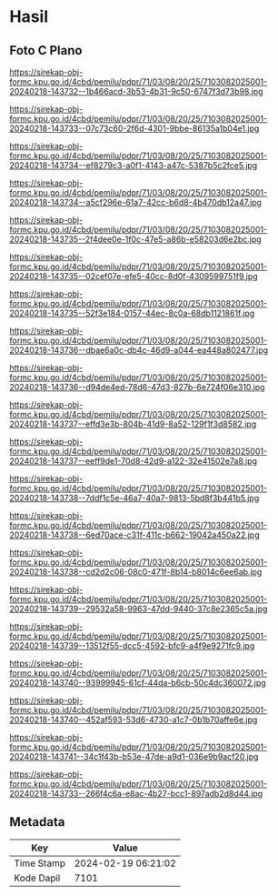 # Hasil

## Foto C Plano

https://sirekap-obj-formc.kpu.go.id/4cbd/pemilu/pdpr/71/03/08/20/25/7103082025001-20240218-143732--1b466acd-3b53-4b31-9c50-6747f3d73b98.jpg

https://sirekap-obj-formc.kpu.go.id/4cbd/pemilu/pdpr/71/03/08/20/25/7103082025001-20240218-143733--07c73c60-2f6d-4301-9bbe-86135a1b04e1.jpg

https://sirekap-obj-formc.kpu.go.id/4cbd/pemilu/pdpr/71/03/08/20/25/7103082025001-20240218-143734--ef8279c3-a0f1-4143-a47c-5387b5c2fce5.jpg

https://sirekap-obj-formc.kpu.go.id/4cbd/pemilu/pdpr/71/03/08/20/25/7103082025001-20240218-143734--a5cf296e-61a7-42cc-b6d8-4b470db12a47.jpg

https://sirekap-obj-formc.kpu.go.id/4cbd/pemilu/pdpr/71/03/08/20/25/7103082025001-20240218-143735--2f4dee0e-1f0c-47e5-a86b-e58203d6e2bc.jpg

https://sirekap-obj-formc.kpu.go.id/4cbd/pemilu/pdpr/71/03/08/20/25/7103082025001-20240218-143735--02cef07e-efe5-40cc-8d0f-4309599751f9.jpg

https://sirekap-obj-formc.kpu.go.id/4cbd/pemilu/pdpr/71/03/08/20/25/7103082025001-20240218-143735--52f3e184-0157-44ec-8c0a-68db1121861f.jpg

https://sirekap-obj-formc.kpu.go.id/4cbd/pemilu/pdpr/71/03/08/20/25/7103082025001-20240218-143736--dbae6a0c-db4c-46d9-a044-ea448a802477.jpg

https://sirekap-obj-formc.kpu.go.id/4cbd/pemilu/pdpr/71/03/08/20/25/7103082025001-20240218-143736--d94de4ed-78d6-47d3-827b-6e724f06e310.jpg

https://sirekap-obj-formc.kpu.go.id/4cbd/pemilu/pdpr/71/03/08/20/25/7103082025001-20240218-143737--effd3e3b-804b-41d9-8a52-129f1f3d8582.jpg

https://sirekap-obj-formc.kpu.go.id/4cbd/pemilu/pdpr/71/03/08/20/25/7103082025001-20240218-143737--eeff9de1-70d8-42d9-a122-32e41502e7a8.jpg

https://sirekap-obj-formc.kpu.go.id/4cbd/pemilu/pdpr/71/03/08/20/25/7103082025001-20240218-143738--7ddf1c5e-46a7-40a7-9813-5bd8f3b441b5.jpg

https://sirekap-obj-formc.kpu.go.id/4cbd/pemilu/pdpr/71/03/08/20/25/7103082025001-20240218-143738--6ed70ace-c31f-411c-b662-19042a450a22.jpg

https://sirekap-obj-formc.kpu.go.id/4cbd/pemilu/pdpr/71/03/08/20/25/7103082025001-20240218-143738--cd2d2c06-08c0-471f-8b14-b8014c6ee6ab.jpg

https://sirekap-obj-formc.kpu.go.id/4cbd/pemilu/pdpr/71/03/08/20/25/7103082025001-20240218-143739--29532a58-9963-47dd-9440-37c8e2365c5a.jpg

https://sirekap-obj-formc.kpu.go.id/4cbd/pemilu/pdpr/71/03/08/20/25/7103082025001-20240218-143739--13512f55-dcc5-4592-bfc9-a4f9e9271fc9.jpg

https://sirekap-obj-formc.kpu.go.id/4cbd/pemilu/pdpr/71/03/08/20/25/7103082025001-20240218-143740--93999945-61cf-44da-b6cb-50c4dc360072.jpg

https://sirekap-obj-formc.kpu.go.id/4cbd/pemilu/pdpr/71/03/08/20/25/7103082025001-20240218-143740--452af593-53d6-4730-a1c7-0b1b70affe6e.jpg

https://sirekap-obj-formc.kpu.go.id/4cbd/pemilu/pdpr/71/03/08/20/25/7103082025001-20240218-143741--34c1f43b-b53e-47de-a9d1-036e9b9acf20.jpg

https://sirekap-obj-formc.kpu.go.id/4cbd/pemilu/pdpr/71/03/08/20/25/7103082025001-20240218-143733--266f4c6a-e8ac-4b27-bcc1-897adb2d8d44.jpg


## Metadata

| Key        | Value               |
| ---------- | ------------------- |
| Time Stamp | 2024-02-19 06:21:02 |
| Kode Dapil | 7101                |



